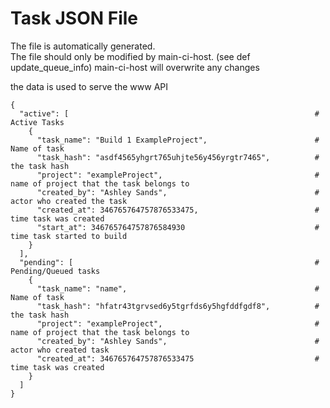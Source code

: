 # Task JSON File

The file is automatically generated.  
The file should only be modified by main-ci-host. (see def update_queue_info)
main-ci-host will overwrite any changes 

the data is used to serve the www API

```
{
  "active": [                                                       # Active Tasks
    {
      "task_name": "Build 1 ExampleProject",                        # Name of task
      "task_hash": "asdf4565yhgrt765uhjte56y456yrgtr7465",          # the task hash
      "project": "exampleProject",                                  # name of project that the task belongs to
      "created_by": "Ashley Sands",                                 # actor who created the task
      "created_at": 346765764757876533475,                          # time task was created
      "start_at": 346765764757876584930                             # time task started to build
    }
  ],
  "pending": [                                                      # Pending/Queued tasks
    {
      "task_name": "name",                                          # Name of task
      "task_hash": "hfatr43tgrvsed6y5tgrfds6y5hgfddfgdf8",          # the task hash
      "project": "exampleProject",                                  # name of project that the task belongs to 
      "created_by": "Ashley Sands",                                 # actor who created task
      "created_at": 346765764757876533475                           # time task was created
    }
  ]
}
```